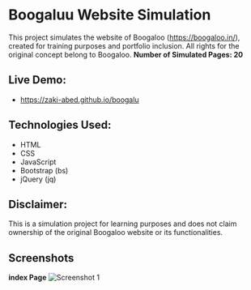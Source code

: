 # Boogaluu Website Simulation

This project simulates the website of Boogaloo (https://boogaloo.in/), created for training purposes and portfolio inclusion. All rights for the original concept belong to Boogaloo.
**Number of Simulated Pages: 20**

## Live Demo:

- https://zaki-abed.github.io/boogalu

## Technologies Used:

- HTML
- CSS
- JavaScript
- Bootstrap (bs)
- jQuery (jq)

## Disclaimer:
This is a simulation project for learning purposes and does not claim ownership of the original Boogaloo website or its functionalities.

## Screenshots
**index Page**
![Screenshot 1](image/demo/index.png)
